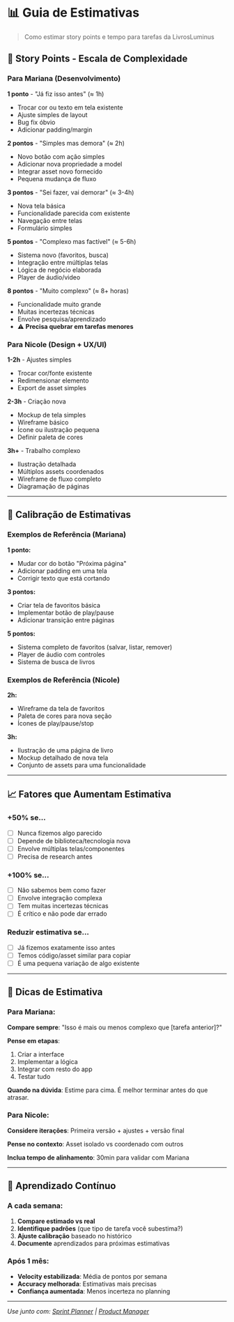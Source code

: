 # 📊 Guia de Estimativas

> Como estimar story points e tempo para tarefas da LivrosLuminus

## 🎯 Story Points - Escala de Complexidade

### Para Mariana (Desenvolvimento)

**1 ponto** - "Já fiz isso antes" (≈ 1h)
- Trocar cor ou texto em tela existente
- Ajuste simples de layout
- Bug fix óbvio
- Adicionar padding/margin

**2 pontos** - "Simples mas demora" (≈ 2h)
- Novo botão com ação simples
- Adicionar nova propriedade a model
- Integrar asset novo fornecido
- Pequena mudança de fluxo

**3 pontos** - "Sei fazer, vai demorar" (≈ 3-4h)
- Nova tela básica
- Funcionalidade parecida com existente
- Navegação entre telas
- Formulário simples

**5 pontos** - "Complexo mas factível" (≈ 5-6h)
- Sistema novo (favoritos, busca)
- Integração entre múltiplas telas
- Lógica de negócio elaborada
- Player de áudio/video

**8 pontos** - "Muito complexo" (≈ 8+ horas)
- Funcionalidade muito grande
- Muitas incertezas técnicas
- Envolve pesquisa/aprendizado
- ⚠️ **Precisa quebrar em tarefas menores**

### Para Nicole (Design + UX/UI)

**1-2h** - Ajustes simples
- Trocar cor/fonte existente
- Redimensionar elemento
- Export de asset simples

**2-3h** - Criação nova
- Mockup de tela simples
- Wireframe básico
- Ícone ou ilustração pequena
- Definir paleta de cores

**3h+** - Trabalho complexo
- Ilustração detalhada
- Múltiplos assets coordenados
- Wireframe de fluxo completo
- Diagramação de páginas

---

## 🧮 Calibração de Estimativas

### Exemplos de Referência (Mariana)

**1 ponto:**
- Mudar cor do botão "Próxima página"
- Adicionar padding em uma tela
- Corrigir texto que está cortando

**3 pontos:**
- Criar tela de favoritos básica
- Implementar botão de play/pause
- Adicionar transição entre páginas

**5 pontos:**
- Sistema completo de favoritos (salvar, listar, remover)
- Player de áudio com controles
- Sistema de busca de livros

### Exemplos de Referência (Nicole)

**2h:**
- Wireframe da tela de favoritos
- Paleta de cores para nova seção
- Ícones de play/pause/stop

**3h:**
- Ilustração de uma página de livro
- Mockup detalhado de nova tela
- Conjunto de assets para uma funcionalidade

---

## 📈 Fatores que Aumentam Estimativa

### +50% se...
- [ ] Nunca fizemos algo parecido
- [ ] Depende de biblioteca/tecnologia nova
- [ ] Envolve múltiplas telas/componentes
- [ ] Precisa de research antes

### +100% se...
- [ ] Não sabemos bem como fazer
- [ ] Envolve integração complexa
- [ ] Tem muitas incertezas técnicas
- [ ] É crítico e não pode dar errado

### Reduzir estimativa se...
- [ ] Já fizemos exatamente isso antes
- [ ] Temos código/asset similar para copiar
- [ ] É uma pequena variação de algo existente

---

## 🎯 Dicas de Estimativa

### Para Mariana:
**Compare sempre**: "Isso é mais ou menos complexo que [tarefa anterior]?"

**Pense em etapas**:
1. Criar a interface
2. Implementar a lógica  
3. Integrar com resto do app
4. Testar tudo

**Quando na dúvida**: Estime para cima. É melhor terminar antes do que atrasar.

### Para Nicole:
**Considere iterações**: Primeira versão + ajustes + versão final

**Pense no contexto**: Asset isolado vs coordenado com outros

**Inclua tempo de alinhamento**: 30min para validar com Mariana

---

## 🔄 Aprendizado Contínuo

### A cada semana:
1. **Compare estimado vs real**
2. **Identifique padrões** (que tipo de tarefa você subestima?)
3. **Ajuste calibração** baseado no histórico
4. **Documente** aprendizados para próximas estimativas

### Após 1 mês:
- **Velocity estabilizada**: Média de pontos por semana
- **Accuracy melhorada**: Estimativas mais precisas
- **Confiança aumentada**: Menos incerteza no planning

---

*Use junto com: [Sprint Planner](../agents/SprintPlanner.md) | [Product Manager](../agents/ProductManager.md)*
